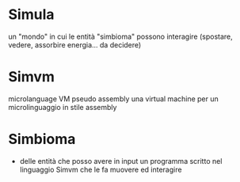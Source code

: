 
# Simula
un "mondo" in cui le entità "simbioma" possono interagire (spostare, vedere, assorbire energia... da decidere)

# Simvm
microlanguage VM pseudo assembly
una virtual machine per un microlinguaggio in stile assembly

# Simbioma
* delle entità che posso avere in input un programma scritto nel linguaggio Simvm che le fa muovere ed interagire





